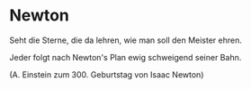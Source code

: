 # Newton

Seht die Sterne, die da lehren,
wie man soll den Meister ehren. 

Jeder folgt nach Newton's Plan 
ewig schweigend seiner Bahn. 

(A. Einstein zum 300. Geburtstag von Isaac Newton)
